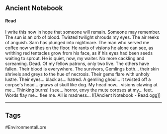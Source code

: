 ## Ancient Notebook
#### Read
I write this now in hope that someone will remain. Someone may remember. The sun is an orb of blood. Twisted twilight shrouds my eyes. The air reeks of anguish. Sarn has plunged into nightmare. The man who served me coffee now writhes on the floor. He rants of visions he alone can see, as writhing red tentacles grow from his face, as if his eyes had been seeds waiting to sprout. He is quiet, now, my waiter. No more cackling and screaming. Dead. Of my fellow patrons, only two live. The others have fallen. Their blood is everywhere. The survivors, Gemlings both... their skin shrivels and greys to the hue of necrosis. Their gems flare with unholy lustre. Their eyes... black as... hatred. A gemling ghoul... it twisted off a corpse's head... gnaws at skull like dog. My head now... visions clawing at me... Thinking burns! I see... horror, envy the mute corpses at my... feet. Words flay me... flee me. All is madness...
![[Ancient Notebook - Read.ogg]]

---
## Tags
#EnvironmentalLore
